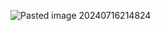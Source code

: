 ![Pasted image 20240716214824](https://github.com/user-attachments/assets/45980a80-fe63-480a-b8bc-8989f51bc5d4)
